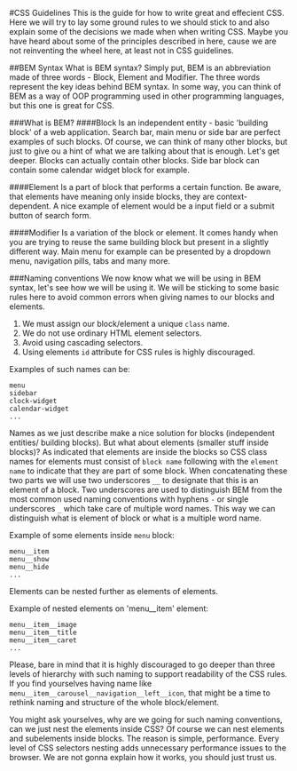 #CSS Guidelines
This is the guide for how to write great and effecient CSS. Here we will try to
lay some ground rules to we should stick to and also explain some of the
decisions we made when when writing CSS. Maybe you have heard about some of the
principles described in here, cause we are not reinventing the wheel here, at
least not in CSS guidelines.

##BEM Syntax
What is BEM syntax? Simply put, BEM is an abbreviation made of three words - 
Block, Element and Modifier. The three words represent the key ideas behind
BEM syntax. In some way, you can think of BEM as a way of OOP programming used
in other programming languages, but this one is great for CSS. 

###What is BEM?
####Block
Is an independent entity - basic 'building block' of a web application. Search 
bar, main menu or side bar are perfect examples of such blocks. Of course, we 
can think of many other blocks, but just to give ou a hint of what we are 
talking about that is enough. Let's get deeper. Blocks can actually contain 
other blocks. Side bar block can contain some calendar widget block for example.

####Element
Is a part of block that performs a certain function. Be aware, that elements 
have meaning only inside blocks, they are context-dependent. A nice example of 
element would be a input field or a submit button of search form.

####Modifier
Is a variation of the block or element. It comes handy when you are trying to 
reuse the same building block but present in a slightly different way. Main 
menu for example can be presented by a dropdown menu, navigation pills, tabs 
and many more.

###Naming conventions
We now know what we will be using in BEM syntax, let's see how we will be using 
it. We will be sticking to some basic rules here to avoid common errors when 
giving names to our blocks and elements.

1. We must assign our block/element a unique `class` name.
2. We do not use ordinary HTML element selectors.
3. Avoid using cascading selectors.
4. Using elements `id` attribute for CSS rules is highly discouraged.

Examples of such names can be:
```
menu
sidebar
clock-widget
calendar-widget
...
```

Names as we just describe make a nice solution for blocks (independent entities/
building blocks). But what about elements (smaller stuff inside blocks)? As 
indicated that elements are inside the blocks so CSS class names for elements 
must consist of `block name` following with the `element name` to indicate that 
they are part of some block. When concatenating these two parts we will use two 
underscores `__` to designate that this is an element of a block. Two 
underscores are used to distinguish BEM from the most common used naming 
conventions with hyphens `-` or single underscores `_` which take care of 
multiple word names. This way we can distinguish what is element of block or 
what is a multiple word name.

Example of some elements inside `menu` block:
```
menu__item
menu__show
menu__hide
...
```
Elements can be nested further as elements of elements.

Example of nested elements on 'menu__item' element:
```
menu__item__image
menu__item__title
menu__item__caret
...
```

Please, bare in mind that it is highly discouraged to go deeper than three 
levels of hierarchy with such naming to support readability of the CSS rules. 
If you find yourselves having name like 
`menu__item__carousel__navigation__left__icon`, that might be a time to rethink 
naming and structure of the whole block/element.

You might ask yourselves, why are we going for such naming conventions, can we 
just nest the elements inside CSS? Of course we can nest elements and 
subelements inside blocks. The reason is simple, performance. Every level of 
CSS selectors nesting adds unnecessary performance issues to the browser. We 
are not gonna explain how it works, you should just trust us.



